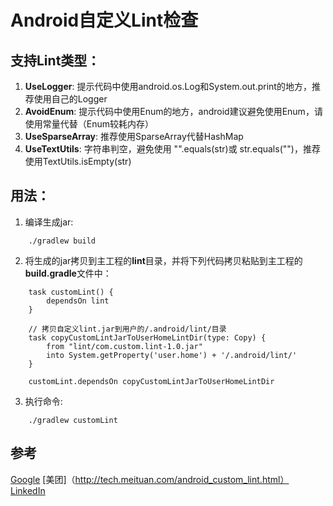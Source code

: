 # Android自定义Lint检查

## 支持Lint类型：
1. **UseLogger**: 提示代码中使用android.os.Log和System.out.print的地方，推荐使用自己的Logger
2. **AvoidEnum**: 提示代码中使用Enum的地方，android建议避免使用Enum，请使用常量代替（Enum较耗内存）
3. **UseSparseArray**: 推荐使用SparseArray代替HashMap
4. **UseTextUtils**: 字符串判空，避免使用 "".equals(str)或 str.equals("")，推荐使用TextUtils.isEmpty(str)

## 用法：
1. 编译生成jar:

```
    ./gradlew build
```    

2. 将生成的jar拷贝到主工程的**lint**目录，并将下列代码拷贝粘贴到主工程的**build.gradle**文件中：
```
    task customLint() {
        dependsOn lint
    }
    
    // 拷贝自定义lint.jar到用户的/.android/lint/目录
    task copyCustomLintJarToUserHomeLintDir(type: Copy) {
        from "lint/com.custom.lint-1.0.jar"
        into System.getProperty('user.home') + '/.android/lint/'
    }
    
    customLint.dependsOn copyCustomLintJarToUserHomeLintDir
```
3. 执行命令:
```
    ./gradlew customLint
```

## 参考
[Google](http://tools.android.com/tips/lint-custom-rules)
[美团]（http://tech.meituan.com/android_custom_lint.html）
[LinkedIn](https://engineering.linkedin.com/android/writing-custom-lint-checks-gradle)